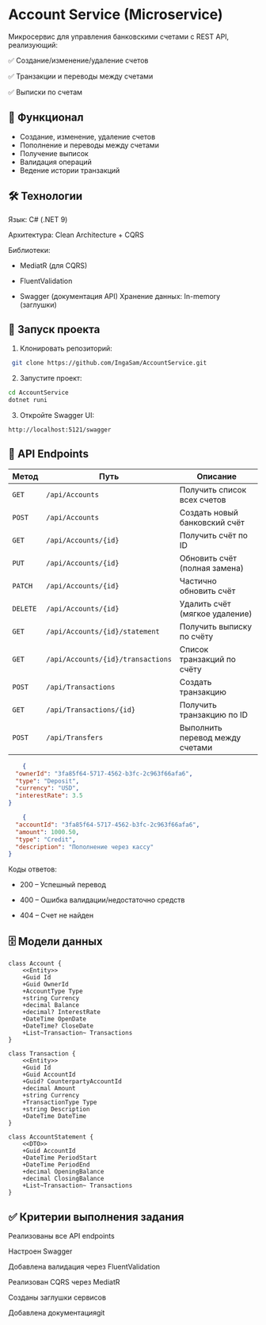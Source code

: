 ﻿# Account Service (Microservice)

Микросервис для управления банковскими счетами с REST API, реализующий:

✅ Создание/изменение/удаление счетов

✅ Транзакции и переводы между счетами

✅ Выписки по счетам

## 📌 Функционал
- Создание, изменение, удаление счетов
- Пополнение и переводы между счетами
- Получение выписок
- Валидация операций
- Ведение истории транзакций

## 🛠 Технологии
Язык: C# (.NET 9)

Архитектура: Clean Architecture + CQRS

Библиотеки:

- MediatR (для CQRS)

- FluentValidation

- Swagger (документация API)
Хранение данных: In-memory (заглушки)

## 🚀 Запуск проекта
1. Клонировать репозиторий:
```bash
 git clone https://github.com/IngaSam/AccountService.git
 ```

2. Запустите проект:
```bash
cd AccountService
dotnet runi
```

3. Откройте Swagger UI:
```
http://localhost:5121/swagger
```

## 📡 API Endpoints

| Метод  | Путь                          | Описание                          |
|--------|-------------------------------|-----------------------------------|
| `GET`  | `/api/Accounts`               | Получить список всех счетов       |
| `POST` | `/api/Accounts`               | Создать новый банковский счёт     |
| `GET`  | `/api/Accounts/{id}`          | Получить счёт по ID               |
| `PUT`  | `/api/Accounts/{id}`          | Обновить счёт (полная замена)     |
| `PATCH`| `/api/Accounts/{id}`          | Частично обновить счёт            |
| `DELETE`| `/api/Accounts/{id}`         | Удалить счёт (мягкое удаление)    |
| `GET`  | `/api/Accounts/{id}/statement`| Получить выписку по счёту         |
| `GET`  | `/api/Accounts/{id}/transactions` | Список транзакций по счёту    |
| `POST` | `/api/Transactions`           | Создать транзакцию                |
| `GET`  | `/api/Transactions/{id}`      | Получить транзакцию по ID         |
| `POST` | `/api/Transfers`              | Выполнить перевод между счетами   |    


```json
    {
  "ownerId": "3fa85f64-5717-4562-b3fc-2c963f66afa6",
  "type": "Deposit",
  "currency": "USD",
  "interestRate": 3.5
}
```

```json
    {
  "accountId": "3fa85f64-5717-4562-b3fc-2c963f66afa6",
  "amount": 1000.50,
  "type": "Credit",
  "description": "Пополнение через кассу"
}
```

Коды ответов:

- 200 – Успешный перевод

- 400 – Ошибка валидации/недостаточно средств

- 404 – Счет не найден



## 🗄 Модели данных


    class Account {
        <<Entity>>
        +Guid Id
        +Guid OwnerId
        +AccountType Type
        +string Currency
        +decimal Balance
        +decimal? InterestRate
        +DateTime OpenDate
        +DateTime? CloseDate
        +List~Transaction~ Transactions
    }
    
    class Transaction {
        <<Entity>>
        +Guid Id
        +Guid AccountId
        +Guid? CounterpartyAccountId
        +decimal Amount
        +string Currency
        +TransactionType Type
        +string Description
        +DateTime DateTime
    }

    class AccountStatement {
        <<DTO>>
        +Guid AccountId
        +DateTime PeriodStart
        +DateTime PeriodEnd
        +decimal OpeningBalance
        +decimal ClosingBalance
        +List~Transaction~ Transactions
    }


## ✅ Критерии выполнения задания
Реализованы все API endpoints

Настроен Swagger

Добавлена валидация через FluentValidation

Реализован CQRS через MediatR

Созданы заглушки сервисов

Добавлена документацияgit